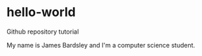 # hello-world
Github repository tutorial

My name is James Bardsley and I'm a computer science student.
